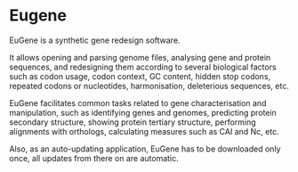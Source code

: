Eugene
======
EuGene is a synthetic gene redesign software.

It allows opening and parsing genome files, analysing gene and protein sequences, and redesigning them according to several biological factors such as codon usage, codon context, GC content, hidden stop codons, repeated codons or nucleotides, harmonisation, deleterious sequences, etc.

EuGene facilitates common tasks related to gene characterisation and manipulation, such as identifying genes and genomes, predicting protein secondary structure, showing protein tertiary structure, performing alignments with orthologs, calculating measures such as CAI and Nc, etc.

Also, as an auto-updating application, EuGene has to be downloaded only once, all updates from there on are automatic.